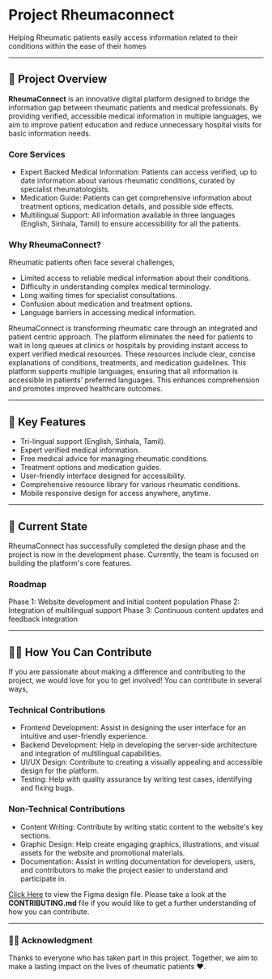 # Project Rheumaconnect
Helping Rheumatic patients easily access information related to their conditions within the ease of their homes

---

## 🎯 Project Overview
**RheumaConnect** is an innovative digital platform designed to bridge the information gap between rheumatic patients and medical professionals. By providing verified, accessible medical information in multiple languages, we aim to improve patient education and reduce unnecessary hospital visits for basic information needs.

### Core Services
- Expert Backed Medical Information: Patients can access verified, up to date information about various rheumatic conditions, curated by specialist rheumatologists.
- Medication Guide: Patients can get comprehensive information about treatment options, medication details, and possible side effects.
- Multilingual Support: All information available in three languages (English, Sinhala, Tamil) to ensure accessibility for all the patients.

### Why RheumaConnect?
Rheumatic patients often face several challenges,

- Limited access to reliable medical information about their conditions.
- Difficulty in understanding complex medical terminology.
- Long waiting times for specialist consultations.
- Confusion about medication and treatment options.
- Language barriers in accessing medical information. 

RheumaConnect is transforming rheumatic care through an integrated and patient centric approach. The platform eliminates the need for patients to wait in long queues at clinics or hospitals by providing instant access to expert verified medical resources. These resources include clear, concise explanations of conditions, treatments, and medication guidelines. This platform supports multiple languages, ensuring that all information is accessible in patients' preferred languages. This enhances comprehension and promotes improved healthcare outcomes.

---

## 🌟 Key Features

- Tri-lingual support (English, Sinhala, Tamil).
- Expert verified medical information.
- Free medical advice for managing rheumatic conditions.
- Treatment options and medication guides.
- User-friendly interface designed for accessibility.
- Comprehensive resource library for various rheumatic conditions.
- Mobile responsive design for access anywhere, anytime.

---

## 🚀 Current State
RheumaConnect has successfully completed the design phase and the project is now in the development phase. Currently, the team is focused on building the platform's core features.

### Roadmap
Phase 1: Website development and initial content population
Phase 2: Integration of multilingual support
Phase 3: Continuous content updates and feedback integration

---

## 🤝🏽 How You Can Contribute
If you are passionate about making a difference and contributing to the project, we would love for you to get involved! You can contribute in several ways,

### Technical Contributions

- Frontend Development: Assist in designing the user interface for an intuitive and user-friendly experience.
- Backend Development: Help in developing the server-side architecture and integration of multilingual capabilities.
- UI/UX Design: Contribute to creating a visually appealing and accessible design for the platform.
- Testing: Help with quality assurance by writing test cases, identifying and fixing bugs.

### Non-Technical Contributions

- Content Writing: Contribute by writing static content to the website's key sections.
- Graphic Design: Help create engaging graphics, illustrations, and visual assets for the website and promotional materials.
- Documentation: Assist in writing documentation for developers, users, and contributors to make the project easier to understand and participate in.

[Click Here](https://www.figma.com/design/Ygf1alhgBbL3IeVSNRQtS7/RheumaConnect-CSR?node-id=131-97&t=nXW6RbrSE1Jx0J0c-1) to view the Figma design file.
Please take a look at the **CONTRIBUTING.md** file if you would like to get a further understanding of how you can contribute.

---

### 🙏🏽 Acknowledgment
Thanks to everyone who has taken part in this project. Together, we aim to make a lasting impact on the lives of rheumatic patients ❤️.

